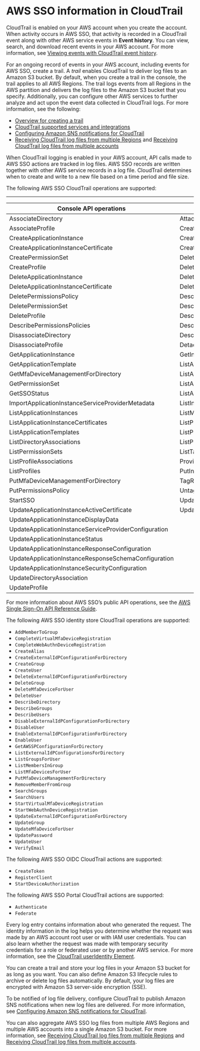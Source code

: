 # AWS SSO information in CloudTrail<a name="sso-info-in-cloudtrail"></a>

CloudTrail is enabled on your AWS account when you create the account\. When activity occurs in AWS SSO, that activity is recorded in a CloudTrail event along with other AWS service events in **Event history**\. You can view, search, and download recent events in your AWS account\. For more information, see [Viewing events with CloudTrail event history](https://docs.aws.amazon.com/awscloudtrail/latest/userguide/view-cloudtrail-events.html)\. 

For an ongoing record of events in your AWS account, including events for AWS SSO, create a trail\. A *trail* enables CloudTrail to deliver log files to an Amazon S3 bucket\. By default, when you create a trail in the console, the trail applies to all AWS Regions\. The trail logs events from all Regions in the AWS partition and delivers the log files to the Amazon S3 bucket that you specify\. Additionally, you can configure other AWS services to further analyze and act upon the event data collected in CloudTrail logs\. For more information, see the following: 
+ [Overview for creating a trail](https://docs.aws.amazon.com/awscloudtrail/latest/userguide/cloudtrail-create-and-update-a-trail.html)
+ [CloudTrail supported services and integrations](https://docs.aws.amazon.com/awscloudtrail/latest/userguide/cloudtrail-aws-service-specific-topics.html#cloudtrail-aws-service-specific-topics-integrations)
+ [Configuring Amazon SNS notifications for CloudTrail](https://docs.aws.amazon.com/awscloudtrail/latest/userguide/getting_notifications_top_level.html)
+ [Receiving CloudTrail log files from multiple Regions](https://docs.aws.amazon.com/awscloudtrail/latest/userguide/receive-cloudtrail-log-files-from-multiple-regions.html) and [Receiving CloudTrail log files from multiple accounts](https://docs.aws.amazon.com/awscloudtrail/latest/userguide/cloudtrail-receive-logs-from-multiple-accounts.html)

When CloudTrail logging is enabled in your AWS account, API calls made to AWS SSO actions are tracked in log files\. AWS SSO records are written together with other AWS service records in a log file\. CloudTrail determines when to create and write to a new file based on a time period and file size\.

The following AWS SSO CloudTrail operations are supported:


****  

| Console API operations | Public API operations | 
| --- | --- | 
| AssociateDirectory | AttachManagedPolicyToPermissionSet | 
| AssociateProfile | CreateAccountAssignment | 
| CreateApplicationInstance | CreateInstanceAccessControlAttributeConfiguration | 
| CreateApplicationInstanceCertificate | CreatePermissionSet | 
| CreatePermissionSet | DeleteAccountAssignment | 
| CreateProfile | DeleteInlinePolicyFromPermissionSet | 
| DeleteApplicationInstance | DeleteInstanceAccessControlAttributeConfiguration | 
| DeleteApplicationInstanceCertificate | DeletePermissionSet | 
| DeletePermissionsPolicy | DescribeAccountAssignmentCreationStatus | 
| DeletePermissionSet | DescribeAccountAssignmentDeletionStatus | 
| DeleteProfile | DescribeInstanceAccessControlAttributeConfiguration | 
| DescribePermissionsPolicies | DescribePermissionSet | 
| DisassociateDirectory | DescribePermissionSetProvisioningStatus | 
| DisassociateProfile | DetachManagedPolicyFromPermissionSet | 
| GetApplicationInstance | GetInlinePolicyForPermissionSet | 
| GetApplicationTemplate | ListAccountAssignmentCreationStatus | 
| GetMfaDeviceManagementForDirectory | ListAccountAssignmentDeletionStatus | 
| GetPermissionSet | ListAccountAssignments | 
| GetSSOStatus | ListAccountsForProvisionedPermissionSet | 
| ImportApplicationInstanceServiceProviderMetadata | ListInstances | 
| ListApplicationInstances | ListManagedPoliciesInPermissionSet | 
| ListApplicationInstanceCertificates | ListPermissionSetProvisioningStatus | 
| ListApplicationTemplates | ListPermissionSets | 
| ListDirectoryAssociations | ListPermissionSetsProvisionedToAccount | 
| ListPermissionSets | ListTagsForResource | 
| ListProfileAssociations | ProvisionPermissionSet | 
| ListProfiles | PutInlinePolicyToPermissionSet | 
| PutMfaDeviceManagementForDirectory | TagResource | 
| PutPermissionsPolicy | UntagResource | 
| StartSSO | UpdateInstanceAccessControlAttributeConfiguration | 
| UpdateApplicationInstanceActiveCertificate | UpdatePermissionSet | 
| UpdateApplicationInstanceDisplayData |  | 
| UpdateApplicationInstanceServiceProviderConfiguration |  | 
| UpdateApplicationInstanceStatus |  | 
| UpdateApplicationInstanceResponseConfiguration |  | 
| UpdateApplicationInstanceResponseSchemaConfiguration |  | 
| UpdateApplicationInstanceSecurityConfiguration |  | 
| UpdateDirectoryAssociation |  | 
| UpdateProfile |  | 

For more information about AWS SSO’s public API operations, see the [AWS Single Sign\-On API Reference Guide](https://docs.aws.amazon.com/singlesignon/latest/APIReference/welcome.html)\.

The following AWS SSO identity store CloudTrail operations are supported:
+ `AddMemberToGroup`
+ `CompleteVirtualMfaDeviceRegistration`
+ `CompleteWebAuthnDeviceRegistration`
+ `CreateAlias`
+ `CreateExternalIdPConfigurationForDirectory` 
+ `CreateGroup`
+ `CreateUser`
+ `DeleteExternalIdPConfigurationForDirectory`
+ `DeleteGroup`
+ `DeleteMfaDeviceForUser`
+ `DeleteUser`
+ `DescribeDirectory`
+ `DescribeGroups`
+ `DescribeUsers`
+ `DisableExternalIdPConfigurationForDirectory`
+ `DisableUser`
+ `EnableExternalIdPConfigurationForDirectory`
+ `EnableUser`
+ `GetAWSSPConfigurationForDirectory`
+ `ListExternalIdPConfigurationsForDirectory`
+ `ListGroupsForUser`
+ `ListMembersInGroup`
+ `ListMfaDevicesForUser`
+ `PutMfaDeviceManagementForDirectory`
+ `RemoveMemberFromGroup`
+ `SearchGroups`
+ `SearchUsers`
+ `StartVirtualMfaDeviceRegistration`
+ `StartWebAuthnDeviceRegistration`
+ `UpdateExternalIdPConfigurationForDirectory` 
+ `UpdateGroup`
+ `UpdateMfaDeviceForUser`
+ `UpdatePassword`
+ `UpdateUser`
+ `VerifyEmail`

The following AWS SSO OIDC CloudTrail actions are supported:
+ `CreateToken`
+ `RegisterClient`
+ `StartDeviceAuthorization`

The following AWS SSO Portal CloudTrail actions are supported:
+ `Authenticate`
+ `Federate`

Every log entry contains information about who generated the request\. The identity information in the log helps you determine whether the request was made by an AWS account root user or with IAM user credentials\. You can also learn whether the request was made with temporary security credentials for a role or federated user or by another AWS service\. For more information, see the [CloudTrail userIdentity Element](https://docs.aws.amazon.com/awscloudtrail/latest/userguide/cloudtrail-event-reference-user-identity.html)\.

You can create a trail and store your log files in your Amazon S3 bucket for as long as you want\. You can also define Amazon S3 lifecycle rules to archive or delete log files automatically\. By default, your log files are encrypted with Amazon S3 server\-side encryption \(SSE\)\.

To be notified of log file delivery, configure CloudTrail to publish Amazon SNS notifications when new log files are delivered\. For more information, see [Configuring Amazon SNS notifications for CloudTrail](https://docs.aws.amazon.com/awscloudtrail/latest/userguide/getting_notifications_top_level.html)\.

You can also aggregate AWS SSO log files from multiple AWS Regions and multiple AWS accounts into a single Amazon S3 bucket\. For more information, see [Receiving CloudTrail log files from multiple Regions](https://docs.aws.amazon.com/awscloudtrail/latest/userguide/receive-cloudtrail-log-files-from-multiple-regions.html) and [Receiving CloudTrail log files from multiple accounts](https://docs.aws.amazon.com/awscloudtrail/latest/userguide/cloudtrail-receive-logs-from-multiple-accounts.html)\.